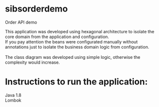 # sibsorderdemo
Order API demo

This application was developed using hexagonal architecture to isolate the core domain from the application and configuration.<br>
If you pay attention the beans were configurated manually without annotations just to isolate the business domain logic from configuration.
<br><br>
The class diagram was developed using simple logic, otherwise the complexity would increase.

# Instructions to run the application:
Java 1.8 <br>
Lombok

